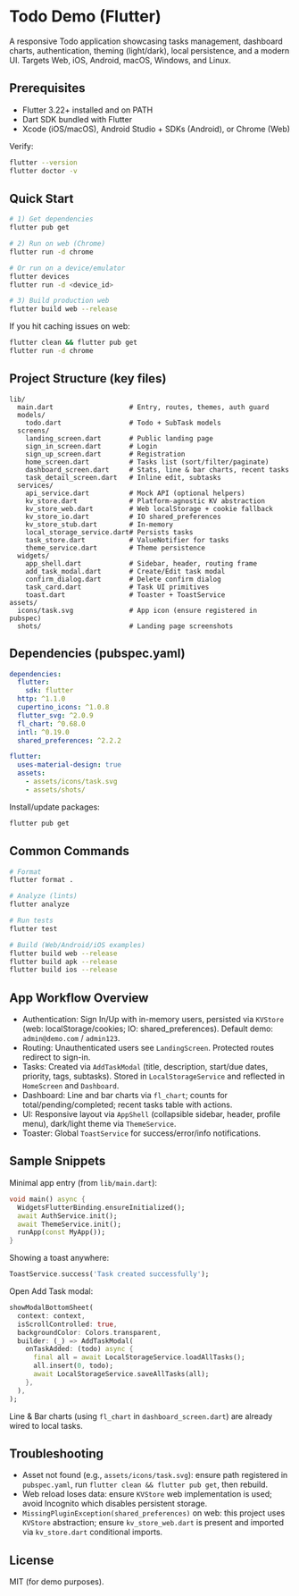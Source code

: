 # Todo Demo (Flutter)

A responsive Todo application showcasing tasks management, dashboard charts, authentication, theming (light/dark), local persistence, and a modern UI. Targets Web, iOS, Android, macOS, Windows, and Linux.

## Prerequisites

- Flutter 3.22+ installed and on PATH
- Dart SDK bundled with Flutter
- Xcode (iOS/macOS), Android Studio + SDKs (Android), or Chrome (Web)

Verify:

```bash
flutter --version
flutter doctor -v
```

## Quick Start

```bash
# 1) Get dependencies
flutter pub get

# 2) Run on web (Chrome)
flutter run -d chrome

# Or run on a device/emulator
flutter devices
flutter run -d <device_id>

# 3) Build production web
flutter build web --release
```

If you hit caching issues on web:

```bash
flutter clean && flutter pub get
flutter run -d chrome
```

## Project Structure (key files)

```
lib/
  main.dart                   # Entry, routes, themes, auth guard
  models/
    todo.dart                 # Todo + SubTask models
  screens/
    landing_screen.dart       # Public landing page
    sign_in_screen.dart       # Login
    sign_up_screen.dart       # Registration
    home_screen.dart          # Tasks list (sort/filter/paginate)
    dashboard_screen.dart     # Stats, line & bar charts, recent tasks
    task_detail_screen.dart   # Inline edit, subtasks
  services/
    api_service.dart          # Mock API (optional helpers)
    kv_store.dart             # Platform-agnostic KV abstraction
    kv_store_web.dart         # Web localStorage + cookie fallback
    kv_store_io.dart          # IO shared_preferences
    kv_store_stub.dart        # In-memory
    local_storage_service.dart# Persists tasks
    task_store.dart           # ValueNotifier for tasks
    theme_service.dart        # Theme persistence
  widgets/
    app_shell.dart            # Sidebar, header, routing frame
    add_task_modal.dart       # Create/Edit task modal
    confirm_dialog.dart       # Delete confirm dialog
    task_card.dart            # Task UI primitives
    toast.dart                # Toaster + ToastService
assets/
  icons/task.svg              # App icon (ensure registered in pubspec)
  shots/                      # Landing page screenshots
```

## Dependencies (pubspec.yaml)

```yaml
dependencies:
  flutter:
    sdk: flutter
  http: ^1.1.0
  cupertino_icons: ^1.0.8
  flutter_svg: ^2.0.9
  fl_chart: ^0.68.0
  intl: ^0.19.0
  shared_preferences: ^2.2.2

flutter:
  uses-material-design: true
  assets:
    - assets/icons/task.svg
    - assets/shots/
```

Install/update packages:

```bash
flutter pub get
```

## Common Commands

```bash
# Format
flutter format .

# Analyze (lints)
flutter analyze

# Run tests
flutter test

# Build (Web/Android/iOS examples)
flutter build web --release
flutter build apk --release
flutter build ios --release
```

## App Workflow Overview

- Authentication: Sign In/Up with in-memory users, persisted via `KVStore` (web: localStorage/cookies; IO: shared_preferences). Default demo: `admin@demo.com` / `admin123`.
- Routing: Unauthenticated users see `LandingScreen`. Protected routes redirect to sign-in.
- Tasks: Created via `AddTaskModal` (title, description, start/due dates, priority, tags, subtasks). Stored in `LocalStorageService` and reflected in `HomeScreen` and `Dashboard`.
- Dashboard: Line and bar charts via `fl_chart`; counts for total/pending/completed; recent tasks table with actions.
- UI: Responsive layout via `AppShell` (collapsible sidebar, header, profile menu), dark/light theme via `ThemeService`.
- Toaster: Global `ToastService` for success/error/info notifications.

## Sample Snippets

Minimal app entry (from `lib/main.dart`):

```dart
void main() async {
  WidgetsFlutterBinding.ensureInitialized();
  await AuthService.init();
  await ThemeService.init();
  runApp(const MyApp());
}
```

Showing a toast anywhere:

```dart
ToastService.success('Task created successfully');
```

Open Add Task modal:

```dart
showModalBottomSheet(
  context: context,
  isScrollControlled: true,
  backgroundColor: Colors.transparent,
  builder: (_) => AddTaskModal(
    onTaskAdded: (todo) async {
      final all = await LocalStorageService.loadAllTasks();
      all.insert(0, todo);
      await LocalStorageService.saveAllTasks(all);
    },
  ),
);
```

Line & Bar charts (using `fl_chart` in `dashboard_screen.dart`) are already wired to local tasks.

## Troubleshooting

- Asset not found (e.g., `assets/icons/task.svg`): ensure path registered in `pubspec.yaml`, run `flutter clean && flutter pub get`, then rebuild.
- Web reload loses data: ensure `KVStore` web implementation is used; avoid Incognito which disables persistent storage.
- `MissingPluginException(shared_preferences)` on web: this project uses `KVStore` abstraction; ensure `kv_store_web.dart` is present and imported via `kv_store.dart` conditional imports.

## License

MIT (for demo purposes).
